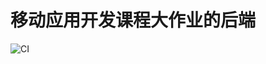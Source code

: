 # 移动应用开发课程大作业的后端

![CI](https://github.com/Yuki0227/android-web/workflows/Java%20CI%20with%20Maven/badge.svg)


